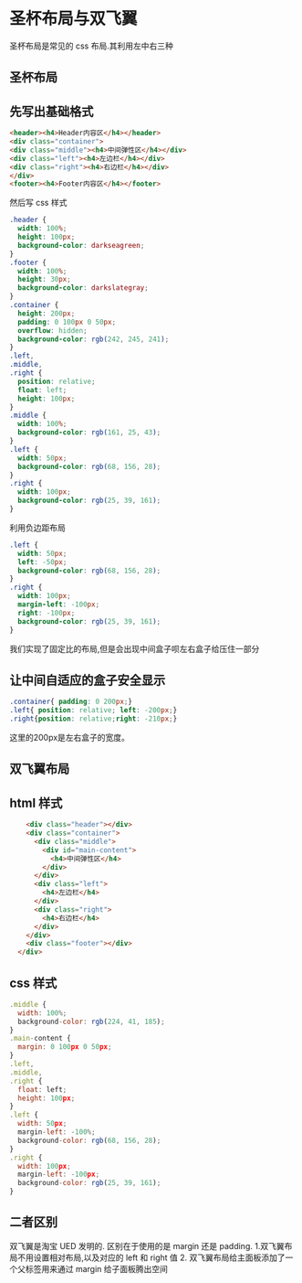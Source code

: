 # 圣杯布局与双飞翼

  圣杯布局是常见的 css 布局.其利用左中右三种

## 圣杯布局

##  先写出基础格式


```html
<header><h4>Header内容区</h4></header>
<div class="container">
<div class="middle"><h4>中间弹性区</h4></div>
<div class="left"><h4>左边栏</h4></div>
<div class="right"><h4>右边栏</h4></div>
</div>
<footer><h4>Footer内容区</h4></footer>

```

然后写 css 样式

```css
.header {
  width: 100%;
  height: 100px;
  background-color: darkseagreen;
}
.footer {
  width: 100%;
  height: 30px;
  background-color: darkslategray;
}
.container {
  height: 200px;
  padding: 0 100px 0 50px;
  overflow: hidden;
  background-color: rgb(242, 245, 241);
}
.left,
.middle,
.right {
  position: relative;
  float: left;
  height: 100px;
}
.middle {
  width: 100%;
  background-color: rgb(161, 25, 43);
}
.left {
  width: 50px;
  background-color: rgb(68, 156, 28);
}
.right {
  width: 100px;
  background-color: rgb(25, 39, 161);
}
```

利用负边距布局

```css
.left {
  width: 50px;
  left: -50px;
  background-color: rgb(68, 156, 28);
}
.right {
  width: 100px;
  margin-left: -100px;
  right: -100px;
  background-color: rgb(25, 39, 161);
}
```

我们实现了固定比的布局,但是会出现中间盒子呗左右盒子给压住一部分

## 让中间自适应的盒子安全显示

```css
.container{ padding: 0 200px;}
.left{ position: relative; left: -200px;}
.right{position: relative;right: -210px;}

```

这里的200px是左右盒子的宽度。

## 双飞翼布局

## html 样式

```html
    <div class="header"></div>
    <div class="container">
      <div class="middle">
        <div id="main-content">
          <h4>中间弹性区</h4>
        </div>
      </div>
      <div class="left">
        <h4>左边栏</h4>
      </div>
      <div class="right">
        <h4>右边栏</h4>
      </div>
    </div>
    <div class="footer"></div>
  </div>

```

## css 样式
```js
.middle {
  width: 100%;
  background-color: rgb(224, 41, 185);
}
.main-content {
  margin: 0 100px 0 50px;
}
.left,
.middle,
.right {
  float: left;
  height: 100px;
}
.left {
  width: 50px;
  margin-left: -100%;
  background-color: rgb(68, 156, 28);
}
.right {
  width: 100px;
  margin-left: -100px;
  background-color: rgb(25, 39, 161);
}
```

## 二者区别
双飞翼是淘宝 UED 发明的.
区别在于使用的是 margin 还是 padding.
1.双飞翼布局不用设置相对布局,以及对应的 left 和 right 值
2. 双飞翼布局给主面板添加了一个父标签用来通过 margin 给子面板腾出空间

